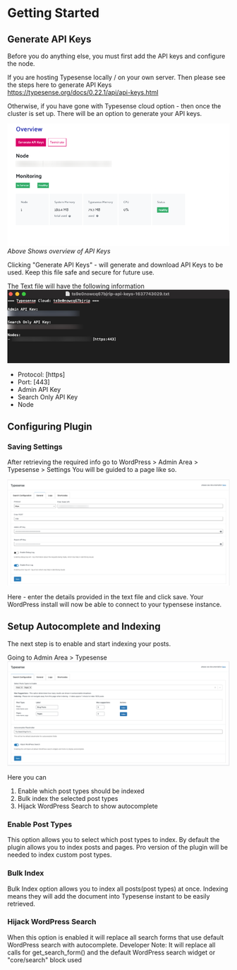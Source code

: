 # Getting Started

## Generate API Keys
Before you do anything else, you must first add the API keys and configure the node.

If you are hosting Typesense locally / on your own server.
Then please see the steps here to generate API Keys
<a href="https://typesense.org/docs/0.22.1/api/api-keys.html" target="_blank" rel="no-opener no-follow" >https://typesense.org/docs/0.22.1/api/api-keys.html</a>

Otherwise, if you have gone with Typesense cloud option - then once the cluster is set up. There will be an option to generate your API keys.

![Api Keys Overview](img/api-keys-overview.png)
*Above Shows overview of API Keys*

Clicking "Generate API Keys" - will generate and download API Keys to be used. Keep this file safe and secure for future use.

The Text file will have the following information
![API Keys Text](img/configuration-txt.png)

* Protocol: [https]
* Port: [443]
* Admin API Key
* Search Only API Key
* Node

## Configuring Plugin
### Saving Settings
After retrieving the required info go to 
WordPress > Admin Area > Typesense > Settings You will be guided to a page like so.

![Typesense WP Admin Page](img/screenshot-3.png)

Here - enter the details provided in the text file and click save.
Your WordPress install will now be able to connect to your typensese instance.

## Setup Autocomplete and Indexing
The next step is to enable and start indexing your posts.

Going to Admin Area > Typesense 
![Autocomplete and Instant Search](img/screenshot-4.png)

Here you can 

1. Enable which post types should be indexed
2. Bulk index the selected post types
3. Hijack WordPress Search to show autocomplete

### Enable Post Types
This option allows you to select which post types to index.
By default the plugin allows you to index posts and pages.
Pro version of the plugin will be needed to index custom post types.

### Bulk Index
Bulk Index option allows you to index all posts(post types) at once.
Indexing means they will add the document into Typesense instant to be easily retrieved.

### Hijack WordPress Search
When this option is enabled it will replace all search forms that use
default WordPress search with autocomplete.
Developer Note: It will replace all calls for get_search_form() and the default WordPress search widget or "core/search" block used

